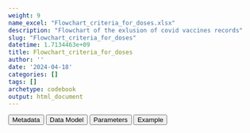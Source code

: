 ```yaml
---
weight: 9
name_excel: "Flowchart_criteria_for_doses.xlsx"
description: "Flowchart of the exlusion of covid vaccines records"
slug: "Flowchart_criteria_for_doses"
datetime: 1.7134463e+09
title: Flowchart_criteria_for_doses
author: ''
date: '2024-04-18'
categories: []
tags: []
archetype: codebook
output: html_document
---
```


<script src="/rmarkdown-libs/core-js/shim.min.js"></script>
<script src="/rmarkdown-libs/react/react.min.js"></script>
<script src="/rmarkdown-libs/react/react-dom.min.js"></script>
<script src="/rmarkdown-libs/reactwidget/react-tools.js"></script>
<script src="/rmarkdown-libs/htmlwidgets/htmlwidgets.js"></script>
<link href="/rmarkdown-libs/reactable/reactable.css" rel="stylesheet" />
<script src="/rmarkdown-libs/reactable-binding/reactable.js"></script>
<div class="tab">
<button class="tablinks" onclick="openCity(event, &#39;Metadata&#39;)" id="defaultOpen">Metadata</button>
<button class="tablinks" onclick="openCity(event, &#39;Data Model&#39;)">Data Model</button>
<button class="tablinks" onclick="openCity(event, &#39;Parameters&#39;)">Parameters</button>
<button class="tablinks" onclick="openCity(event, &#39;Example&#39;)">Example</button>
</div>
<div id="Metadata" class="tabcontent">
<div id="htmlwidget-1" class="reactable html-widget" style="width:auto;height:600px;"></div>
<script type="application/json" data-for="htmlwidget-1">{"x":{"tag":{"name":"Reactable","attribs":{"data":{"medatata_name":["Name of the dataset","Content of the dataset","Unit of observation","Dataset where the list of UoOs is fully listed and with 1 record per UoO","How many observations per UoO","Variables capturing the UoO","Primary key","Parameters",null,null,null,null,null,null,null,null,null,null,null,null],"metadata_content":["Flowchart_criteria_for_doses","Flowchart of the exlusion of covid vaccines records","criteria",null,null,null,null,null,null,null,null,null,null,null,null,null,null,null,null,null]},"columns":[{"id":"medatata_name","name":"medatata_name","type":"character"},{"id":"metadata_content","name":"metadata_content","type":"character"}],"sortable":false,"searchable":true,"pagination":false,"highlight":true,"bordered":true,"striped":true,"style":{"maxWidth":1800},"height":"600px","dataKey":"cac60bb964b060c44a711bb940dfc6f6"},"children":[]},"class":"reactR_markup"},"evals":[],"jsHooks":[]}</script>
</div>
<div id="Data Model" class="tabcontent">
<div id="htmlwidget-2" class="reactable html-widget" style="width:auto;height:600px;"></div>
<script type="application/json" data-for="htmlwidget-2">{"x":{"tag":{"name":"Reactable","attribs":{"data":{"VarName":["criteria","N",null,null,null,null,null,null,null,null,null,null,null,null,null,null,null,null,null,null],"Description":[null,"frequency of the combination",null,null,null,null,null,null,null,null,null,null,null,null,null,null,null,null,null,null],"Format":["binary",null,null,null,null,null,null,null,null,null,null,null,null,null,null,null,null,null,null,null],"Vocabulary":["0 = if all the previous value on the same row are 1 then N refers to this column\r\n1= otherwise",null,null,null,null,null,null,null,null,null,null,null,null,null,null,null,null,null,null,null],"Parameters":[null,null,null,null,null,null,null,null,null,null,null,null,null,null,null,null,null,null,null,null],"Notes and examples":[null,null,null,null,null,null,null,null,null,null,null,null,null,null,null,null,null,null,null,null],"Source tables and variables":[null,null,null,null,null,null,null,null,null,null,null,null,null,null,null,null,null,null,null,null],"Retrieved":[null,null,null,null,null,null,null,null,null,null,null,null,null,null,null,null,null,null,null,null],"Calculated":[null,null,null,null,null,null,null,null,null,null,null,null,null,null,null,null,null,null,null,null],"Algorithm_id":[null,null,null,null,null,null,null,null,null,null,null,null,null,null,null,null,null,null,null,null],"Rule":[null,null,null,null,null,null,null,null,null,null,null,null,null,null,null,null,null,null,null,null]},"columns":[{"id":"VarName","name":"VarName","type":"character"},{"id":"Description","name":"Description","type":"character"},{"id":"Format","name":"Format","type":"character"},{"id":"Vocabulary","name":"Vocabulary","type":"character"},{"id":"Parameters","name":"Parameters","type":"logical"},{"id":"Notes and examples","name":"Notes and examples","type":"logical"},{"id":"Source tables and variables","name":"Source tables and variables","type":"logical"},{"id":"Retrieved","name":"Retrieved","type":"logical"},{"id":"Calculated","name":"Calculated","type":"logical"},{"id":"Algorithm_id","name":"Algorithm_id","type":"logical"},{"id":"Rule","name":"Rule","type":"logical"}],"sortable":false,"searchable":true,"pagination":false,"highlight":true,"bordered":true,"striped":true,"style":{"maxWidth":1800},"height":"600px","dataKey":"6fd3c6475e76696d8eb9feead1e110b3"},"children":[]},"class":"reactR_markup"},"evals":[],"jsHooks":[]}</script>
</div>
<div id="Parameters" class="tabcontent">
<div id="htmlwidget-3" class="reactable html-widget" style="width:auto;height:600px;"></div>
<script type="application/json" data-for="htmlwidget-3">{"x":{"tag":{"name":"Reactable","attribs":{"data":{"parameter in the variable name":["criteria","criteria","criteria","criteria","criteria","criteria","criteria","criteria",null,null,null,null,null,null,null,null,null,null,null,null],"values":["A_duplicated_records","B_manufacturer_not_in_study","C_missing_date","D_date_before_start_vax","E_distance_btw_1_2_doses","F_distance_btw_2_3_doses","G_distance_btw_3_4_doses","H_dose_after_4",null,null,null,null,null,null,null,null,null,null,null,null],"name of macro":[null,null,null,null,null,null,null,null,null,null,null,null,null,null,null,null,null,null,null,null]},"columns":[{"id":"parameter in the variable name","name":"parameter in the variable name","type":"character"},{"id":"values","name":"values","type":"character"},{"id":"name of macro","name":"name of macro","type":"logical"}],"sortable":false,"searchable":true,"pagination":false,"highlight":true,"bordered":true,"striped":true,"style":{"maxWidth":1800},"height":"600px","dataKey":"0bcf3d321454cfd17ef70a30eaff7b06"},"children":[]},"class":"reactR_markup"},"evals":[],"jsHooks":[]}</script>
</div>
<div id="Example" class="tabcontent">
<div id="htmlwidget-4" class="reactable html-widget" style="width:auto;height:600px;"></div>
<script type="application/json" data-for="htmlwidget-4">{"x":{"tag":{"name":"Reactable","attribs":{"data":{"A_duplicated_records":[0,1,1,1,1,1,1,"NA","NA","NA","NA","NA","NA","NA","NA","NA","NA","NA","NA","NA"],"B_manufacturer_not_in_study":[0,1,1,1,1,1,1,"NA","NA","NA","NA","NA","NA","NA","NA","NA","NA","NA","NA","NA"],"C_missing_date":[0,0,1,1,1,1,1,"NA","NA","NA","NA","NA","NA","NA","NA","NA","NA","NA","NA","NA"],"D_date_before_start_vax":[0,0,1,1,1,1,1,"NA","NA","NA","NA","NA","NA","NA","NA","NA","NA","NA","NA","NA"],"E_distance_btw_1_2_doses":[0,0,0,1,1,1,1,"NA","NA","NA","NA","NA","NA","NA","NA","NA","NA","NA","NA","NA"],"F_distance_btw_2_3_doses":[0,0,0,0,1,1,1,"NA","NA","NA","NA","NA","NA","NA","NA","NA","NA","NA","NA","NA"],"G_distance_btw_3_4_doses":[0,0,0,0,0,1,1,"NA","NA","NA","NA","NA","NA","NA","NA","NA","NA","NA","NA","NA"],"H_dose_after_4":[0,0,0,0,0,0,1,"NA","NA","NA","NA","NA","NA","NA","NA","NA","NA","NA","NA","NA"],"N":[3,187,165,413,1320,51,18459,"NA","NA","NA","NA","NA","NA","NA","NA","NA","NA","NA","NA","NA"]},"columns":[{"id":"A_duplicated_records","name":"A_duplicated_records","type":"numeric"},{"id":"B_manufacturer_not_in_study","name":"B_manufacturer_not_in_study","type":"numeric"},{"id":"C_missing_date","name":"C_missing_date","type":"numeric"},{"id":"D_date_before_start_vax","name":"D_date_before_start_vax","type":"numeric"},{"id":"E_distance_btw_1_2_doses","name":"E_distance_btw_1_2_doses","type":"numeric"},{"id":"F_distance_btw_2_3_doses","name":"F_distance_btw_2_3_doses","type":"numeric"},{"id":"G_distance_btw_3_4_doses","name":"G_distance_btw_3_4_doses","type":"numeric"},{"id":"H_dose_after_4","name":"H_dose_after_4","type":"numeric"},{"id":"N","name":"N","type":"numeric"}],"sortable":false,"searchable":true,"pagination":false,"highlight":true,"bordered":true,"striped":true,"style":{"maxWidth":1800},"height":"600px","dataKey":"8eb5188f01b1179312335e454cb9cd80"},"children":[]},"class":"reactR_markup"},"evals":[],"jsHooks":[]}</script>
</div>

